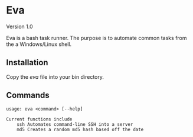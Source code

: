 # Eva
Version 1.0

Eva is a bash task runner. The purpose is to automate common tasks from the a Windows/Linux shell.

## Installation
Copy the *eva* file into your bin directory.

## Commands
```
usage: eva <command> [--help]

Current functions include  
	ssh	Automates command-line SSH into a server  
	md5	Creates a random md5 hash based off the date  
```